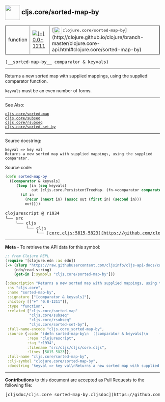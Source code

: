 ## <img width="48px" valign="middle" src="http://i.imgur.com/Hi20huC.png"> cljs.core/sorted-map-by

 <table border="1">
<tr>

<td>function</td>
<td><a href="https://github.com/cljsinfo/cljs-api-docs/tree/0.0-1211"><img valign="middle" alt="[+] 0.0-1211" src="https://img.shields.io/badge/+-0.0--1211-lightgrey.svg"></a> </td>
<td>
[<img height="24px" valign="middle" src="http://i.imgur.com/1GjPKvB.png"> <samp>clojure.core/sorted-map-by</samp>](http://clojure.github.io/clojure/branch-master/clojure.core-api.html#clojure.core/sorted-map-by)
</td>
</tr>
</table>

 <samp>
(__sorted-map-by__ comparator & keyvals)<br>
</samp>

---

Returns a new sorted map with supplied mappings, using the supplied comparator
function.

`keyvals` must be an even number of forms.

---


See Also:

[`cljs.core/sorted-map`](cljs.core_sorted-map.md)<br>
[`cljs.core/subseq`](cljs.core_subseq.md)<br>
[`cljs.core/rsubseq`](cljs.core_rsubseq.md)<br>
[`cljs.core/sorted-set-by`](cljs.core_sorted-set-by.md)<br>

---

Source docstring:

```
keyval => key val
Returns a new sorted map with supplied mappings, using the supplied comparator.
```

Source code:

```clj
(defn sorted-map-by
  ([comparator & keyvals]
     (loop [in (seq keyvals)
            out (cljs.core.PersistentTreeMap. (fn->comparator comparator) nil 0 nil 0)]
       (if in
         (recur (nnext in) (assoc out (first in) (second in)))
         out))))
```

 <pre>
clojurescript @ r1934
└── src
    └── cljs
        └── cljs
            └── <ins>[core.cljs:5815-5823](https://github.com/clojure/clojurescript/blob/r1934/src/cljs/cljs/core.cljs#L5815-L5823)</ins>
</pre>


---

__Meta__ - To retrieve the API data for this symbol:

```clj
;; from Clojure REPL
(require '[clojure.edn :as edn])
(-> (slurp "https://raw.githubusercontent.com/cljsinfo/cljs-api-docs/catalog/cljs-api.edn")
    (edn/read-string)
    (get-in [:symbols "cljs.core/sorted-map-by"]))
```

```clj
{:description "Returns a new sorted map with supplied mappings, using the supplied comparator\nfunction.\n\n`keyvals` must be an even number of forms.",
 :ns "cljs.core",
 :name "sorted-map-by",
 :signature ["[comparator & keyvals]"],
 :history [["+" "0.0-1211"]],
 :type "function",
 :related ["cljs.core/sorted-map"
           "cljs.core/subseq"
           "cljs.core/rsubseq"
           "cljs.core/sorted-set-by"],
 :full-name-encode "cljs.core_sorted-map-by",
 :source {:code "(defn sorted-map-by\n  ([comparator & keyvals]\n     (loop [in (seq keyvals)\n            out (cljs.core.PersistentTreeMap. (fn->comparator comparator) nil 0 nil 0)]\n       (if in\n         (recur (nnext in) (assoc out (first in) (second in)))\n         out))))",
          :repo "clojurescript",
          :tag "r1934",
          :filename "src/cljs/cljs/core.cljs",
          :lines [5815 5823]},
 :full-name "cljs.core/sorted-map-by",
 :clj-symbol "clojure.core/sorted-map-by",
 :docstring "keyval => key val\nReturns a new sorted map with supplied mappings, using the supplied comparator."}

```

---

__Contributions__ to this document are accepted as Pull Requests to the following file:

 <pre>
[cljsdoc/cljs.core_sorted-map-by.cljsdoc](https://github.com/cljsinfo/cljs-api-docs/blob/master/cljsdoc/cljs.core_sorted-map-by.cljsdoc)
</pre>

